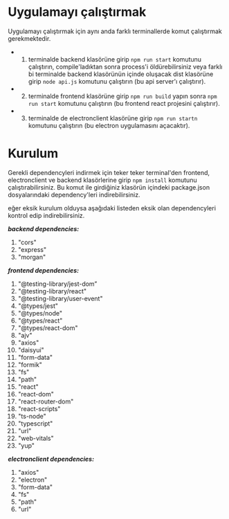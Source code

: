 # Uygulamayı çalıştırmak
Uygulamayı çalıştırmak için aynı anda farklı terminallerde komut çalıştırmak gerekmektedir.
- 1. terminalde backend klasörüne girip `npm run start` komutunu çalıştırın, compile'ladıktan sonra process'i öldürebilirsiniz veya farklı bi terminalde backend klasörünün içinde oluşacak dist klasörüne girip `node api.js` komutunu çalıştırın (bu api server'ı çalıştırır).
- 2. terminalde frontend klasörüne girip `npm run build` yapın sonra `npm run start` komutunu çalıştırın (bu frontend react projesini çalıştırır).
- 3. terminalde de electronclient klasörüne girip `npm run startn` komutunu çalıştırın (bu electron uygulamasını açacaktır).
# Kurulum

 Gerekli dependencyleri indirmek için teker teker terminal'den frontend, electronclient ve backend klasörlerine girip `npm install` komutunu çalıştırabilirsiniz. Bu komut ile girdiğiniz klasörün içindeki package.json dosyalarındaki dependency'leri indirebilirsiniz.

eğer eksik kurulum olduysa aşağıdaki listeden eksik olan dependencyleri kontrol edip indirebilirsiniz.

***backend dependencies:***
1. "cors"
2. "express"
3. "morgan"
   
***frontend dependencies:***
1. "@testing-library/jest-dom”
2. "@testing-library/react"
3. "@testing-library/user-event"
4. "@types/jest"
5. "@types/node"
6. "@types/react"
7. "@types/react-dom"
8. "ajv"
9. "axios"
10. "daisyui"
11. "form-data"
12. "formik"
13. "fs"
14. "path"
15. "react"
16. "react-dom"
17. "react-router-dom"
18. "react-scripts"
19. "ts-node"
20. "typescript"
21. "url"
22. "web-vitals"
23. "yup"
    
***electronclient dependencies:***
1. "axios"
2. "electron"
3. "form-data"
4. "fs"
5. "path"
6. "url"
